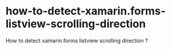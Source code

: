 # how-to-detect-xamarin.forms-listview-scrolling-direction
How to detect xamarin.forms listview scrolling direction ?
